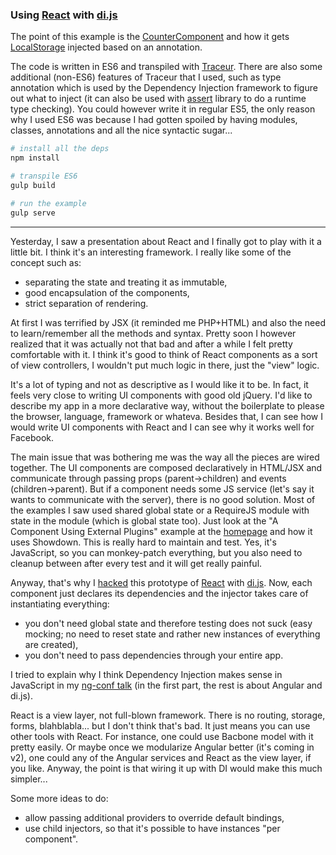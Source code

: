 ### Using [React] with [di.js]

The point of this example is the [CounterComponent](https://github.com/vojtajina/react-with-di/blob/6b9b01a65233f4855c9fc6837f7bde152c52875d/src/counter_component.js#L15) and how it gets [LocalStorage](https://github.com/vojtajina/react-with-di/blob/6b9b01a65233f4855c9fc6837f7bde152c52875d/src/local_storage.js) injected based on an annotation.


The code is written in ES6 and transpiled with [Traceur]. There are also some additional (non-ES6) features of Traceur that I used, such as type annotation which is used by the Dependency Injection framework to figure out what to inject (it can also be used with [assert] library to do a runtime type checking). You could however write it in regular ES5, the only reason why I used ES6 was because I had gotten spoiled by having modules, classes, annotations and all the nice syntactic sugar...

```bash
# install all the deps
npm install

# transpile ES6
gulp build

# run the example
gulp serve
```


-------------------


Yesterday, I saw a presentation about React and I finally got to play with it a little bit. I think it's an interesting framework. I really like some of the concept such as:
- separating the state and treating it as immutable,
- good encapsulation of the components,
- strict separation of rendering.

At first I was terrified by JSX (it reminded me PHP+HTML) and also the need to learn/remember all the methods and syntax. Pretty soon I however realized that it was actually not that bad and after a while I felt pretty comfortable with it. I think it's good to think of React components as a sort of view controllers, I wouldn't put much logic in there, just the "view" logic.

It's a lot of typing and not as descriptive as I would like it to be. In fact, it feels very close to writing UI components with good old jQuery. I'd like to describe my app in a more declarative way, without the boilerplate to please the browser, language, framework or whateva. Besides that, I can see how I would write UI components with React and I can see why it works well for Facebook.

The main issue that was bothering me was the way all the pieces are wired together. The UI components are composed declaratively in HTML/JSX and communicate through passing props (parent->children) and events (children->parent). But if a component needs some JS service (let's say it wants to communicate with the server), there is no good solution. Most of the examples I saw  used shared global state or a RequireJS module with state in the module (which is global state too). Just look at the "A Component Using External Plugins" example at the [homepage] and how it uses Showdown. This is really hard to maintain and test. Yes, it's JavaScript, so you can monkey-patch everything, but you also need to cleanup between after every test and it will get really painful. 

Anyway, that's why I [hacked] this prototype of [React] with [di.js]. Now, each component just declares its dependencies and the injector takes care of instantiating everything:

- you don't need global state and therefore testing does not suck (easy mocking; no need to reset state and rather new instances of everything are created),
- you don't need to pass dependencies through your entire app.

I tried to explain why I think Dependency Injection makes sense in JavaScript in my [ng-conf talk] (in the first part, the rest is about Angular and di.js).

React is a view layer, not full-blown framework. There is no routing, storage, forms, blahblabla... but I don't think that's bad. It just means you can use other tools with React. For instance, one could use Bacbone model with it pretty easily. Or maybe once we modularize Angular better (it's coming in v2), one could any of the Angular services and React as the view layer, if you like. Anyway, the point is that wiring it up with DI would make this much simpler...

Some more ideas to do:
- allow passing additional providers to override default bindings,
- use child injectors, so that it's possible to have instances "per component".


[React]: http://facebook.github.io/react/
[homepage]: http://facebook.github.io/react/
[ng-conf talk]: http://www.youtube.com/watch?v=_OGGsf1ZXMs
[di.js]: https://github.com/angular/di.js
[Traceur]: https://github.com/google/traceur-compiler
[assert]: https://github.com/angular/assert
[hacked]: https://github.com/vojtajina/react-with-di/blob/master/src/react_di_hack.js
